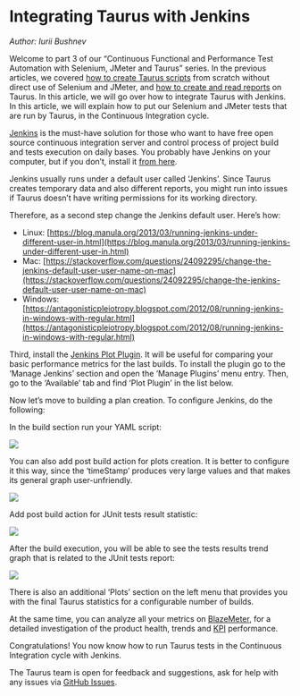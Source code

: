 # Integrating Taurus with Jenkins

_Author: Iurii Bushnev_

Welcome to part 3 of our “Continuous Functional and Performance Test Automation with Selenium, JMeter and Taurus” series. In the previous articles, we covered [how to create Taurus scripts](/kb/Scripting/?utm_source=taurus&utm_medium=KB&utm_campaign=JMeterSelenium) from scratch without direct use of Selenium and JMeter, and [how to create and read reports](/kb/Reporting/?utm_source=taurus&utm_medium=KB&utm_campaign=JMeterSelenium) on Taurus. In this article, we will go over how to integrate Taurus with Jenkins. In this article, we will explain how to put our Selenium and JMeter tests that are run by Taurus, in the Continuous Integration cycle.

[Jenkins](https://www.blazemeter.com/jenkins?utm_source=taurus&utm_medium=KB&utm_campaign=JMeterSelenium) is the must-have solution for those who want to have free open source continuous integration server and control process of project build and tests execution on daily bases. You probably have Jenkins on your computer, but if you don’t, install it [from here](https://jenkins.io/).

Jenkins usually runs under a default user called ‘Jenkins’. Since Taurus creates temporary data and also different reports, you might run into issues if Taurus doesn’t have writing permissions for its working directory.

Therefore, as a second step change the Jenkins default user. Here’s how:
- Linux: [https://blog.manula.org/2013/03/running-jenkins-under-different-user-in.html](https://blog.manula.org/2013/03/running-jenkins-under-different-user-in.html)
- Mac: [https://stackoverflow.com/questions/24092295/change-the-jenkins-default-user-user-name-on-mac](https://stackoverflow.com/questions/24092295/change-the-jenkins-default-user-user-name-on-mac)
- Windows: [https://antagonisticpleiotropy.blogspot.com/2012/08/running-jenkins-in-windows-with-regular.html](https://antagonisticpleiotropy.blogspot.com/2012/08/running-jenkins-in-windows-with-regular.html)

Third, install the [Jenkins Plot Plugin](https://plugins.jenkins.io/plot/). It will be useful for comparing your basic performance metrics for the last builds. To install the plugin go to the ‘Manage Jenkins’ section and open the ‘Manage Plugins’ menu entry. Then, go to the ‘Available’ tab and find ‘Plot Plugin’ in the list below. 

Now let’s move to building a plan creation. To configure Jenkins, do the following:


In the build section run your YAML script:

![](jenkins1.png)

You can also add post build action for plots creation. It is better to configure it this way, since the ‘timeStamp’ produces very large values and that makes its general graph user-unfriendly.

![](jenkins2.png)

Add post build action for JUnit tests result statistic:

![](jenkins3.png)

After the build execution, you will be able to see the tests results trend graph that is related to the JUnit tests report:

![](jenkins4.png)

There is also an additional ‘Plots’ section on the left menu that provides you with the final Taurus statistics for a configurable number of builds.

At the same time, you can analyze all your metrics on [BlazeMeter](/docs/Reporting/#BlazeMeter-Reporter?utm_source=taurus&utm_medium=KB&utm_campaign=JMeterSelenium), for a detailed investigation of the product health, trends and [KPI](https://www.blazemeter.com/blog/understanding-your-reports-part-4-how-read-your-load-testing-reports-blazemeter?utm_source=taurus&utm_medium=KB&utm_campaign=JMeterSelenium) performance.


Congratulations! You now know how to run Taurus tests in the Continuous Integration cycle with Jenkins.

The Taurus team is open for feedback and suggestions, ask for help with any issues via [GitHub Issues](https://github.com/Blazemeter/taurus/issues).